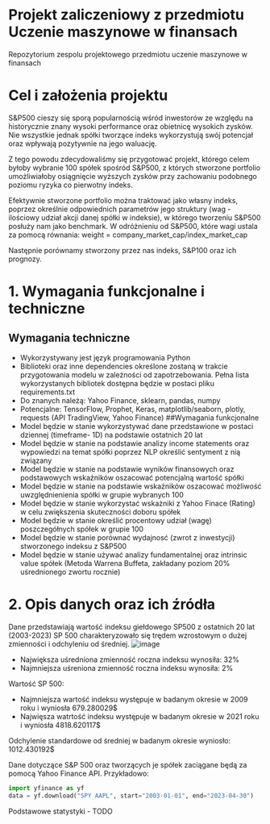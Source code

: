 # Projekt zaliczeniowy z przedmiotu Uczenie maszynowe w finansach
Repozytorium zespolu projektowego przedmiotu uczenie maszynowe w finansach 

# Cel i założenia projektu

S&P500 cieszy się sporą popularnością wśród inwestorów ze względu na historycznie znany wysoki performance oraz obietnicę wysokich zysków.
Nie wszystkie jednak spółki tworzące indeks wykorzystują swój potencjał oraz wpływają pozytywnie na jego waluację.

Z tego powodu zdecydowaliśmy się przygotować projekt, którego celem byłoby wybranie 100 spółek spośród S&P500, z których stworzone portfolio umożliwiałoby osiągnięcie wyższych zysków przy zachowaniu podobnego poziomu ryzyka co pierwotny indeks.

Efektywnie stworzone portfolio można traktować jako własny indeks, poprzez określnie odpowiednich parametrów jego struktury (wag - ilościowy udział akcji danej spółki w indeksie), w którego tworzeniu S&P500 posłuży nam jako benchmark. W odróżnieniu od S&P500, które wagi ustala za pomocą równania:
weight = company_market_cap/index_market_cap

Następnie porównamy stworzony przez nas indeks, S&P100 oraz ich prognozy.

# 1. Wymagania funkcjonalne i techniczne
## Wymagania techniczne
- Wykorzystywany jest język programowania Python
- Biblioteki oraz inne dependencies określone zostaną w trakcie przygotowania modelu w zależności od zapotrzebowania. Pełna lista wykorzystanych bibliotek dostępna będzie w postaci pliku requirements.txt
- Do znanych należą: Yahoo Finance, sklearn, pandas, numpy 
- Potencjalne: TensorFlow, Prophet, Keras, matplotlib/seaborn, plotly, requests (API TradingView, Yahoo Finance)
##Wymagania funkcjonalne
- Model będzie w stanie wykorzystywać dane przedstawione w postaci dziennej (timeframe- 1D) na podstawie ostatnich 20 lat
- Model będzie w stanie na podstawie analizy income statements oraz wypowiedzi na temat spółki poprzez NLP określić sentyment z nią związany
- Model będzie w stanie na podstawie wyników finansowych oraz podstawowych wskaźników oszacować potencjalną wartość spółki
- Model będzie w stanie na podstawie wskaźników oszacować możliwość uwzględnienienia spółki w grupie wybranych 100
- Model będzie w stanie wykorzystać wskażniki z Yahoo Finace (Rating) w celu zwiększenia skuteczności doboru spółek
- Model będzie w stanie określić procentowy udział (wagę) poszczegółnych spółek w grupie 100 
- Model będzie w stanie porównać wydajnosć (zwrot z inwestycji) stworzonego indeksu z S&P500
- Model będzie w stanie używać analizy fundamentalnej oraz intrinsic value spółek (Metoda Warrena Buffeta, zakładany poziom 20% uśrednionego zwortu rocznie)

# 2. Opis danych oraz ich źródła
Dane przedstawiają wartość indeksu giełdowego SP500 z ostatnich 20 lat (2003-2023)
SP 500 charakteryzowało się trędem wzrostowym o dużej zmienności i odchyleniu od średniej.
![image](https://user-images.githubusercontent.com/63823444/228917161-e3b4664e-d0c9-4fd6-b0c9-759c9d3a4715.png)


- Największa uśredniona zmienność roczna indeksu wynosiła: 32%
- Najmniejsza uśreniona zmienność roczna indeksu wynosiła: 2%

Wartość SP 500:
- Najmniejsza wartość indeksu występuje w badanym okresie w 2009 roku i wyniosła 679.280029$
- Najwięsza watrtość indeksu występuje w badanym okresie w 2021 roku i wyniosła 4818.620117$

Odchylenie standardowe od średniej w badanym okresie wyniosło: 1012.430192$


Dane dotyczące S&P 500 oraz tworzących je spółek zaciągane będą za pomocą Yahoo Finance API.
Przykładowo:
```python
import yfinance as yf
data = yf.download("SPY AAPL", start="2003-01-01", end="2023-04-30")
```
Podstawowe statystyki - TODO
